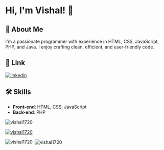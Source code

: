 
# Hi, I'm Vishal! 👋


## 🚀 About Me
I'm a passionate programmer with experience in HTML, CSS, JavaScript, PHP, and Java. I enjoy crafting clean, efficient, and user-friendly code.


## 🔗 Link

[![linkedin](https://img.shields.io/badge/linkedin-0A66C2?style=for-the-badge&logo=linkedin&logoColor=white)](https://www.linkedin.com/in/VishalShetty17)





## 🛠 Skills
- **Front-end**: HTML, CSS, JavaScript 
- **Back-end**: PHP

<p align="left"> <img src="https://komarev.com/ghpvc/?username=vishal1720&label=Profile%20views&color=0e75b6&style=flat" alt="vishal1720" /> </p>
<p align="left"> <a href="https://github.com/ryo-ma/github-profile-trophy"><img src="https://github-profile-trophy.vercel.app/?username=vishal1720" alt="vishal1720" /></a> </p>


<p><img align="left" src="https://github-readme-stats.vercel.app/api/top-langs?username=vishal1720&show_icons=true&locale=en&layout=compact" alt="vishal1720" /></p>

<p>&nbsp;<img align="center" src="https://github-readme-stats.vercel.app/api?username=vishal1720&show_icons=true&locale=en" alt="vishal1720" /></p>




<!---
Vishal1720/Vishal1720 is a ✨ special ✨ repository because its `README.md` (this file) appears on your GitHub profile.
You can click the Preview link to take a look at your changes.
--->
